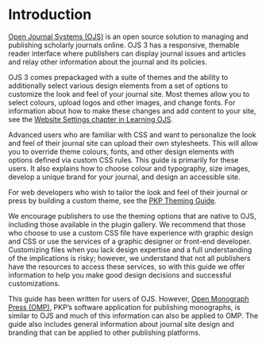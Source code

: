 # Introduction

[Open Journal Systems (OJS)](https://pkp.sfu.ca/ojs/) is an open source solution to managing and publishing scholarly journals online. OJS 3 has a responsive, themable reader interface where publishers can display journal issues and articles and relay other information about the journal and its policies.

OJS 3 comes prepackaged with a suite of themes and the ability to additionally select various design elements from a set of options to customize the look and feel of your journal site. Most themes allow you to select colours, upload logos and other images, and change fonts. For information about how to make these changes and add content to your site, see the [Website Settings chapter in Learning OJS](https://docs.pkp.sfu.ca/learning-ojs/en/settings-website).

Advanced users who are familiar with CSS and want to personalize the look and feel of their journal site can upload their own stylesheets. This will allow you to override theme colours, fonts, and other design elements with options defined via custom CSS rules. This guide is primarily for these users. It also explains how to choose colour and typography, size images, develop a unique brand for your journal, and design an accessible site.

For web developers who wish to tailor the look and feel of their journal or press by building a custom theme, see the [PKP Theming Guide](https://docs.pkp.sfu.ca/pkp-theming-guide/en/).

We encourage publishers to use the theming options that are native to OJS, including those available in the plugin gallery. We recommend that those who choose to use a custom CSS file have experience with graphic design and CSS or use the services of a graphic designer or front-end developer. Customizing files when you lack design expertise and a full understanding of the implications is risky; however, we understand that not all publishers have the resources to access these services, so with this guide we offer information to help you make good design decisions and successful customizations.

This guide has been written for users of OJS. However, [Open Monograph Press (OMP)](https://pkp.sfu.ca/omp/), PKP’s software application for publishing monographs, is similar to OJS and much of this information can also be applied to OMP. The guide also includes general information about journal site design and branding that can be applied to other publishing platforms.
